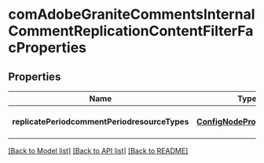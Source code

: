 # comAdobeGraniteCommentsInternalCommentReplicationContentFilterFacProperties

## Properties
Name | Type | Description | Notes
------------ | ------------- | ------------- | -------------
**replicatePeriodcommentPeriodresourceTypes** | [**ConfigNodePropertyArray**](ConfigNodePropertyArray.md) |  | [optional] [default to null]

[[Back to Model list]](../README.md#documentation-for-models) [[Back to API list]](../README.md#documentation-for-api-endpoints) [[Back to README]](../README.md)


